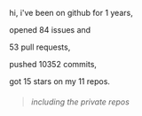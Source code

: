 hi, i've been on github for 1 years,

opened 84 issues and

53 pull requests,

pushed 10352 commits,

got 15 stars on my 11 repos.

> ###### including the private repos
